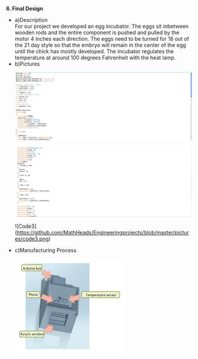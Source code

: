 <b>6. Final Design</b>

<ul>

<li>a)Description</li>
For our project we developed an egg incubator. The eggs sit inbetween wooden rods and the entire component is pushed and pulled by the motor 4 inches each direction. The eggs need to be turned for 18 out of the 21 day style so that the embryo will remain in the center of the egg until the chick has mostly developed. The incubator regulates the temperature at around 100 degrees Fahrenheit with the heat lamp.

<li>b)Pictures</li>
  
![Code](https://github.com/MathHeads/Engineeringprojects/blob/master/pictures/code1.png)

![Code2](https://github.com/MathHeads/Engineeringprojects/blob/master/pictures/code2.png)

![Code3] (https://github.com/MathHeads/Engineeringprojects/blob/master/pictures/code3.png)
  
<li>c)Manufacturing Process</li>
  
![Motor](https://github.com/MathHeads/Engineeringprojects/blob/master/Screen%20Shot%202014-12-08%20at%201.36.52%20PM.png)
